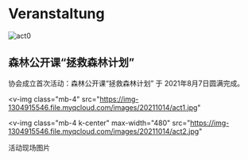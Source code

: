 # Veranstaltung

![act0](https://img-1304915546.file.myqcloud.com/images/20211014/act-0.jpg)

## 森林公开课“拯救森林计划”

协会成立首次活动：森林公开课“拯救森林计划” 于 2021年8月7日圆满完成。

<v-img
  class="mb-4"
  src="https://img-1304915546.file.myqcloud.com/images/20211014/act1.jpg"
></v-img>

<v-img
  class="mb-4 k-center"
  max-width="480"
  src="https://img-1304915546.file.myqcloud.com/images/20211014/act2.jpg"
></v-img>

活动现场图片

<section class="v-imgresponse-2 mb-4">
  <v-img
    src="https://img-1304915546.file.myqcloud.com/images/20211014/act3.jpg"
    :aspect-ratio="4/3"
    class="rounded-lg mb-4"
  />
  <v-img
    src="https://img-1304915546.file.myqcloud.com/images/20211014/act4.jpg"
    :aspect-ratio="4/3"
    class="rounded-lg mb-4"
  />
  <v-img
    src="https://img-1304915546.file.myqcloud.com/images/20211014/act5.jpg"
    :aspect-ratio="4/3"
    class="rounded-lg mb-4"
  />
  <v-img
    src="https://img-1304915546.file.myqcloud.com/images/20211014/act6.jpg"
    :aspect-ratio="4/3"
    class="rounded-lg mb-4"
  />
  <v-img
    src="https://img-1304915546.file.myqcloud.com/images/20211014/act7.jpg"
    :aspect-ratio="4/3"
    class="rounded-lg mb-4"
  />
  <v-img
    src="https://img-1304915546.file.myqcloud.com/images/20211014/act8.jpg"
    :aspect-ratio="4/3"
    class="rounded-lg mb-4"
  />
  <v-img
    src="https://img-1304915546.file.myqcloud.com/images/20211014/act9.jpg"
    :aspect-ratio="4/3"
    class="rounded-lg mb-4"
  />
  <v-img
    src="https://img-1304915546.file.myqcloud.com/images/20211014/act10.jpg"
    :aspect-ratio="4/3"
    class="rounded-lg mb-4"
  />
</section>
